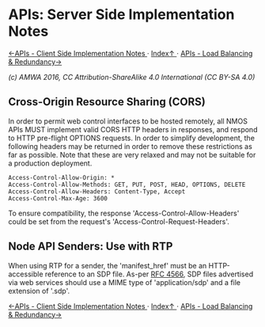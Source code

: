 # APIs: Server Side Implementation Notes
[←APIs - Client Side Implementation Notes ](2.2._APIs_-_Client_Side_Implementation_Notes.md) · [ Index↑ ](..) · [APIs - Load Balancing & Redundancy→](2.4._APIs_-_Load_Balancing_&_Redundancy.md)

_(c) AMWA 2016, CC Attribution-ShareAlike 4.0 International (CC BY-SA 4.0)_

## Cross-Origin Resource Sharing (CORS)

In order to permit web control interfaces to be hosted remotely, all NMOS APIs MUST implement valid CORS HTTP headers in responses, and respond to HTTP pre-flight OPTIONS requests. In order to simplify development, the following headers may be returned in order to remove these restrictions as far as possible. Note that these are very relaxed and may not be suitable for a production deployment.

```
Access-Control-Allow-Origin: *
Access-Control-Allow-Methods: GET, PUT, POST, HEAD, OPTIONS, DELETE
Access-Control-Allow-Headers: Content-Type, Accept
Access-Control-Max-Age: 3600
```

To ensure compatibility, the response 'Access-Control-Allow-Headers' could be set from the request's 'Access-Control-Request-Headers'.

## Node API Senders: Use with RTP

When using RTP for a sender, the 'manifest_href' must be an HTTP-accessible reference to an SDP file. As-per [RFC 4566](https://tools.ietf.org/html/rfc4566), SDP files advertised via web services should use a MIME type of 'application/sdp' and a file extension of '.sdp'.

[←APIs - Client Side Implementation Notes ](2.2._APIs_-_Client_Side_Implementation_Notes.md) · [ Index↑ ](..) · [APIs - Load Balancing & Redundancy→](2.4._APIs_-_Load_Balancing_&_Redundancy.md)
